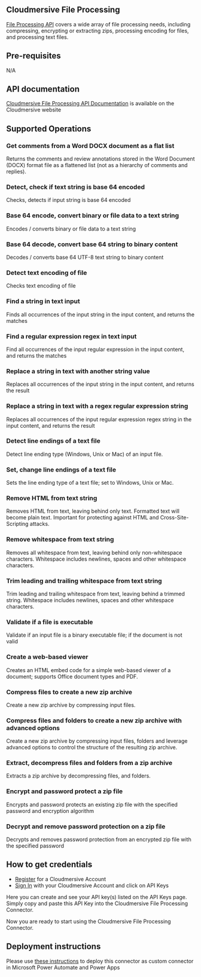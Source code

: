 
## Cloudmersive File Processing
[File Processing API](https://cloudmersive.com/file-processing-api) covers a wide array of file processing needs, including compressing, encrypting or extracting zips, processing encoding for files, and processing text files.


## Pre-requisites
N/A


## API documentation
[Cloudmersive File Processing API Documentation](https://cloudmersive.com/file-processing-api) is available on the Cloudmersive website


## Supported Operations

### Get comments from a Word DOCX document as a flat list
Returns the comments and review annotations stored in the Word Document (DOCX) format file as a flattened list (not as a hierarchy of comments and replies).

### Detect, check if text string is base 64 encoded
Checks, detects if input string is base 64 encoded

### Base 64 encode, convert binary or file data to a text string
Encodes / converts binary or file data to a text string

### Base 64 decode, convert base 64 string to binary content
Decodes / converts base 64 UTF-8 text string to binary content

### Detect text encoding of file
Checks text encoding of file

### Find a string in text input
Finds all occurrences of the input string in the input content, and returns the matches

### Find a regular expression regex in text input
Find all occurrences of the input regular expression in the input content, and returns the matches

### Replace a string in text with another string value
Replaces all occurrences of the input string in the input content, and returns the result

### Replace a string in text with a regex regular expression string
Replaces all occurrences of the input regular expression regex string in the input content, and returns the result

### Detect line endings of a text file
Detect line ending type (Windows, Unix or Mac) of an input file.

### Set, change line endings of a text file
Sets the line ending type of a text file; set to Windows, Unix or Mac.

### Remove HTML from text string
Removes HTML from text, leaving behind only text.  Formatted text will become plain text.  Important for protecting against HTML and Cross-Site-Scripting attacks.

### Remove whitespace from text string
Removes all whitespace from text, leaving behind only non-whitespace characters.  Whitespace includes newlines, spaces and other whitespace characters.

### Trim leading and trailing whitespace from text string
Trim leading and trailing whitespace from text, leaving behind a trimmed string.  Whitespace includes newlines, spaces and other whitespace characters.

### Validate if a file is executable
Validate if an input file is a binary executable file; if the document is not valid

### Create a web-based viewer
Creates an HTML embed code for a simple web-based viewer of a document; supports Office document types and PDF.

### Compress files to create a new zip archive
Create a new zip archive by compressing input files.

### Compress files and folders to create a new zip archive with advanced options
Create a new zip archive by compressing input files, folders and leverage advanced options to control the structure of the resulting zip archive.

### Extract, decompress files and folders from a zip archive
Extracts a zip archive by decompressing files, and folders.

### Encrypt and password protect a zip file
Encrypts and password protects an existing zip file with the specified password and encryption algorithm

### Decrypt and remove password protection on a zip file
Decrypts and removes password protection from an encrypted zip file with the specified password




## How to get credentials
- [Register](https://account.cloudmersive.com/signup) for a Cloudmersive Account
- [Sign In](https://account.cloudmersive.com/login) with your Cloudmersive Account and click on API Keys

Here you can create and see your API key(s) listed on the API Keys page.  Simply copy and paste this API Key into the Cloudmersive File Processing Connector.

Now you are ready to start using the Cloudmersive File Processing Connector.


## Deployment instructions
Please use [these instructions](https://docs.microsoft.com/en-us/connectors/custom-connectors/paconn-cli) to deploy this connector as custom connector in Microsoft Power Automate and Power Apps

